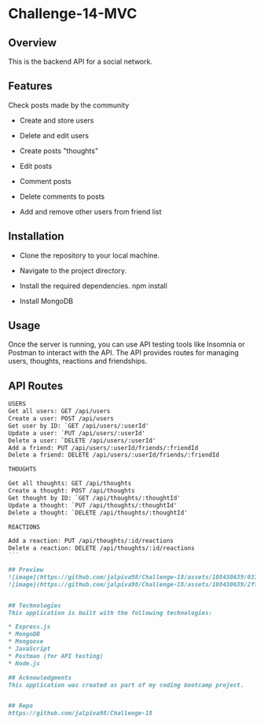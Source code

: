 # Challenge-14-MVC

## Overview
This is the backend API for a social network.

## Features
Check posts made by the community

* Create and store users

* Delete and edit users

* Create posts "thoughts"

* Edit posts

* Comment posts
  
* Delete comments to posts

* Add and remove other users from friend list

## Installation

* Clone the repository to your local machine.

* Navigate to the project directory.

* Install the required dependencies.
  npm install

* Install MongoDB

## Usage
Once the server is running, you can use API testing tools like Insomnia or Postman to interact with the API. The API provides routes for managing users, thoughts, reactions and friendships.

## API Routes

```md
USERS
Get all users: GET /api/users
Create a user: POST /api/users
Get user by ID: `GET /api/users/:userId'
Update a user: `PUT /api/users/:userId'
Delete a user: `DELETE /api/users/:userId'
Add a friend: PUT /api/users/:userId/friends/:friendId
Delete a friend: DELETE /api/users/:userId/friends/:friendId
```
```md
THOUGHTS

Get all thoughts: GET /api/thoughts
Create a thought: POST /api/thoughts
Get thought by ID: `GET /api/thoughts/:thoughtId'
Update a thought: `PUT /api/thoughts/:thoughtId'
Delete a thought: `DELETE /api/thoughts/:thoughtId'
```
````md
REACTIONS

Add a reaction: PUT /api/thoughts/:id/reactions
Delete a reaction: DELETE /api/thoughts/:id/reactions 
```

## Preview
![image](https://github.com/jalpiva98/Challenge-18/assets/108430639/031609f7-e307-4a9d-b61c-cfa89a31eee7)
![image](https://github.com/jalpiva98/Challenge-18/assets/108430639/2fffd6c0-8e0b-46a3-aecf-6c2394f65e98)


## Technologies
This application is built with the following technologies:

* Express.js
* MongoDB
* Mongoose
* JavaScript
* Postman (for API testing)
* Node.js

## Acknowledgments
This application was created as part of my coding bootcamp project.


## Repo
https://github.com/jalpiva98/Challenge-18

